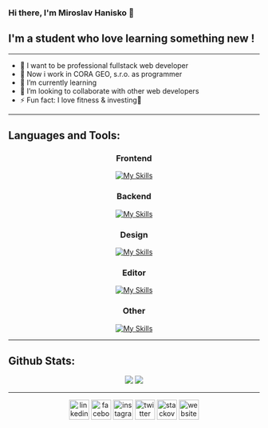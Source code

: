 ### Hi there, I'm Miroslav Hanisko 👋 


## I'm a student who love learning something new !

---


- 🎯 I want to be professional fullstack web developer 
- 🥅 Now i work in CORA GEO, s.r.o. as programmer
- 🌱 I’m currently learning 
- 👯 I’m looking to collaborate with other web developers
- ⚡ Fun fact: I love fitness & investing💪

---


## Languages and Tools:

<p align="center">

  <div align="center">
  
  ### Frontend
  [![My Skills](https://skillicons.dev/icons?i=ts,js,react,nextjs,redux,html,regex,postman)](https://skillicons.dev)
  
  ### Backend
  [![My Skills](https://skillicons.dev/icons?i=nodejs,express,supabase,mongodb,mysql)](https://skillicons.dev)
  
  ### Design
  [![My Skills](https://skillicons.dev/icons?i=figma,materialui,bootstrap,css,sass,tailwind)](https://skillicons.dev)
  
  ### Editor
  [![My Skills](https://skillicons.dev/icons?i=vscode,visualstudio,idea)](https://skillicons.dev)

  ### Other
  [![My Skills](https://skillicons.dev/icons?i=c,java,vercel,vite,matlab)](https://skillicons.dev)
  


  </div>
  </p>

---

## Github Stats:

<p align="center">
  
  <img src="https://github-readme-stats.vercel.app/api?username=MiroslavGit&hide=stars&show_icons=true&theme=chartreuse-dark&line_height=32">
  <img src="https://github-readme-stats.vercel.app/api/top-langs/?username=MiroslavGit&count_private=true&theme=chartreuse-dark&langs_count=10">

</p>

---

<!-- Social icons section -->
<p align="center">
  
   <div align="center">
 
[<img src='https://cdn.jsdelivr.net/npm/simple-icons@3.0.1/icons/linkedin.svg' alt='linkedin' height='40'>](https://www.linkedin.com/in/https://www.linkedin.com/in/miroslav-hanisko-b1abb8223//)  [<img src='https://cdn.jsdelivr.net/npm/simple-icons@3.0.1/icons/facebook.svg' alt='facebook' height='40'>](https://www.facebook.com/https://www.facebook.com/miroslav.hanisko/)  [<img src='https://cdn.jsdelivr.net/npm/simple-icons@3.0.1/icons/instagram.svg' alt='instagram' height='40'>](https://www.instagram.com/https://www.instagram.com//)  [<img src='https://cdn.jsdelivr.net/npm/simple-icons@3.0.1/icons/twitter.svg' alt='twitter' height='40'>](https://twitter.com/https://twitter.com/MiroslavHanisko)  [<img src='https://cdn.jsdelivr.net/npm/simple-icons@3.0.1/icons/stackoverflow.svg' alt='stackoverflow' height='40'>](https://stackoverflow.com/users/https://stackoverflow.com/users/15584680/miroslav-hanisko)  [<img src='https://cdn.jsdelivr.net/npm/simple-icons@3.0.1/icons/icloud.svg' alt='website' height='40'>](http://miroslav.great-site.net/)  
 
     
     
</p>

